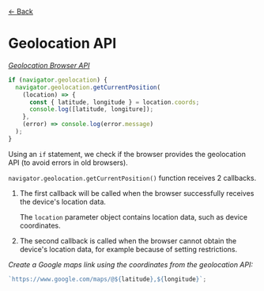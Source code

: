 [&larr; Back](./README.md)

# Geolocation API

[_Geolocation Browser API_](https://developer.mozilla.org/en-US/docs/Web/API/Geolocation_API)

```js
if (navigator.geolocation) {
  navigator.geolocation.getCurrentPosition(
    (location) => {
      const { latitude, longitude } = location.coords;
      console.log([latitude, longiture]);
    },
    (error) => console.log(error.message)
  );
}
```

Using an `if` statement, we check if the browser provides the geolocation API (to avoid errors in old browsers).

`navigator.geolocation.getCurrentPosition()` function receives 2 callbacks.

1. The first callback will be called when the browser successfully receives the device's location data.

   The `location` parameter object contains location data, such as device coordinates.

2. The second callback is called when the browser cannot obtain the device's location data, for example because of setting restrictions.

_Create a Google maps link using the coordinates from the geolocation API:_

```js
`https://www.google.com/maps/@${latitude},${longitude}`;
```

<br>
